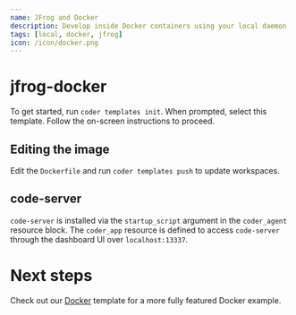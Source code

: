 ```yaml
---
name: JFrog and Docker
description: Develop inside Docker containers using your local daemon
tags: [local, docker, jfrog]
icon: /icon/docker.png
---
```


# jfrog-docker

To get started, run `coder templates init`. When prompted, select this template.
Follow the on-screen instructions to proceed.

## Editing the image

Edit the `Dockerfile` and run `coder templates push` to update workspaces.

## code-server

`code-server` is installed via the `startup_script` argument in the `coder_agent`
resource block. The `coder_app` resource is defined to access `code-server` through
the dashboard UI over `localhost:13337`.

# Next steps

Check out our [Docker](../docker/) template for a more fully featured Docker
example.

